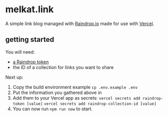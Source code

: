 # melkat.link

A simple link blog managed with [Raindrop.io](https://raindrop.io) made for use with [Vercel](https://vercel.com).


## getting started

You will need:

* [a Raindrop token](https://app.raindrop.io/#/settings/apps/dev)
* the ID of a collection for links you want to share

Next up:

1. Copy the build environment example `cp .env.example .env`
2. Put the information you gathered above in
3. Add them to your Vercel app as secrets:
   `vercel secrets add raindrop-token [value]`
   `vercel secrets add raindrop-collection-id [value]`
3. You can now run `npm run now` to start.
